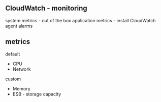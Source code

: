 CloudWatch - monitoring
---

system metrics - out of the box
application metrics - install CloudWatch agent
alarms

metrics 
---

default
* CPU
* Network

custom
* Memory
* ESB - storage capacity